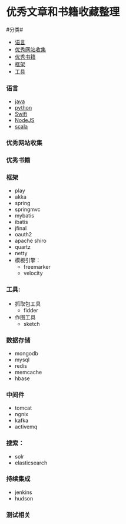 优秀文章和书籍收藏整理
=======================
#分类#
* [语言](#语言)
* [优秀网站收集](#优秀网站收集)
* [优秀书籍](#优秀书籍)
* [框架](#框架)
* [工具](#工具)

### 语言 ###
* [java](https://github.com/chenguangwei/booklist/blob/master/java.md)
* [python](https://github.com/chenguangwei/booklist/blob/master/python.md)
* [Swift](https://github.com/chenguangwei/booklist/blob/master/Swift.md)
* [NodeJS](https://github.com/chenguangwei/booklist/blob/master/NodeJS.md)
* [scala](https://github.com/chenguangwei/booklist/blob/master/scala.md)

### 优秀网站收集 ###


### 优秀书籍 ###



### 框架
* play
* akka
* spring
* springmvc
* mybatis
* ibatis
* jfinal
* oauth2
* apache shiro
* quartz
* netty
* 模板引擎：
     * freemarker
     * velocity


### 工具:
* 抓取包工具
   * fidder
* 作图工具
   * sketch


### 数据存储
* mongodb
* mysql
* redis
* memcache
* hbase

### 中间件
* tomcat
* ngnix
* kafka
* activemq

### 搜索：
* solr
* elasticsearch

### 持续集成
* jenkins
* hudson

### 测试相关



